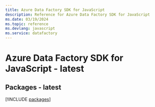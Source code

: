 ```yaml
---
title: Azure Data Factory SDK for JavaScript
description: Reference for Azure Data Factory SDK for JavaScript
ms.date: 03/19/2024
ms.topic: reference
ms.devlang: javascript
ms.service: datafactory
---
```

# Azure Data Factory SDK for JavaScript - latest
## Packages - latest
[!INCLUDE [packages](data-factory-index.md)]